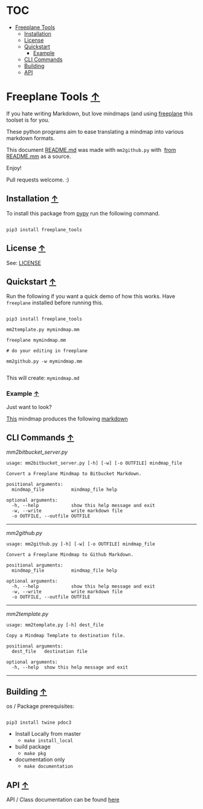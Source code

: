 # TOC
* [Freeplane Tools](#freeplane-tools-)
   * [Installation](#installation-)
   * [License](#license-)
   * [Quickstart](#quickstart-)
      * [Example](#example-)
   * [CLI Commands](#cli-commands-)
   * [Building](#building-)
   * [API](#api-)


# Freeplane Tools [&#8593;](#toc)
If you hate writing Markdown, but love mindmaps (and using [freeplane](https://www.freeplane.org/wiki/index.php/Home) this toolset is for you.

These python programs aim to ease translating a mindmap into various markdown formats.

This document [README.md](./README.md) was made with `mm2github.py` with  [from README.mm](./README.mm) as a source.

Enjoy!

Pull requests welcome. :)
## Installation [&#8593;](#toc)
To install this package from [pypy](https://pypi.org/project/freeplane-tools/) run the following command.


```

pip3 install freeplane_tools

```

## License [&#8593;](#toc)
See: [LICENSE](./LICENSE)
## Quickstart [&#8593;](#toc)
Run the following if you want a quick demo of how this works. Have `freeplane` installed before running this.


```

pip3 install freeplane_tools

mm2template.py mymindmap.mm

freeplane mymindmap.mm

# do your editing in freeplane

mm2github.py -w mymindmap.mm


```

This will create: `mymindmap.md`
### Example [&#8593;](#toc)
Just want to look?

[This](./freeplane_tools/examples/template.mm) mindmap produces the following [markdown](./freeplane_tools/examples/template.md)
## CLI Commands [&#8593;](#toc)
*mm2bitbucket_server.py*
```
usage: mm2bitbucket_server.py [-h] [-w] [-o OUTFILE] mindmap_file

Convert a Freeplane Mindmap to Bitbucket Markdown.

positional arguments:
  mindmap_file          mindmap_file help

optional arguments:
  -h, --help            show this help message and exit
  -w, --write           write markdown file
  -o OUTFILE, --outfile OUTFILE

```
---
*mm2github.py*
```
usage: mm2github.py [-h] [-w] [-o OUTFILE] mindmap_file

Convert a Freeplane Mindmap to Github Markdown.

positional arguments:
  mindmap_file          mindmap_file help

optional arguments:
  -h, --help            show this help message and exit
  -w, --write           write markdown file
  -o OUTFILE, --outfile OUTFILE

```
---
*mm2template.py*
```
usage: mm2template.py [-h] dest_file

Copy a Mindmap Template to destination file.

positional arguments:
  dest_file   destination file

optional arguments:
  -h, --help  show this help message and exit

```
---
## Building [&#8593;](#toc)
os / Package prerequisites:

```

pip3 install twine pdoc3

```

* Install Locally from master
   * ``` make install_local ```
* build package
   * ``` make pkg ```
* documentation only
   * ``` make documentation ```
## API [&#8593;](#toc)
API / Class documentation can be found [here](./docs/index.md)
